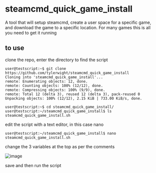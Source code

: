 # steamcmd_quick_game_install

A tool that will setup steamcmd, create a user space for a specific game, and download the game to a specific location. For many games this is all you need to get it running

## to use

clone the repo, enter the directory to find the script

```
user@testscript:~$ git clone https://github.com/tylerwight/steamcmd_quick_game_install
Cloning into 'steamcmd_quick_game_install'...
remote: Enumerating objects: 12, done.
remote: Counting objects: 100% (12/12), done.
remote: Compressing objects: 100% (9/9), done.
remote: Total 12 (delta 3), reused 12 (delta 3), pack-reused 0
Unpacking objects: 100% (12/12), 2.15 KiB | 733.00 KiB/s, done.

user@testscript:~$ cd steamcmd_quick_game_install/
user@testscript:~/steamcmd_quick_game_install$ ls
steamcmd_quick_game_install.sh
```

edit the script with a text editor, in this case nano

```
user@testscript:~/steamcmd_quick_game_install$ nano steamcmd_quick_game_install.sh

```

change the 3 variables at the top as per the comments

![image](https://user-images.githubusercontent.com/27289794/123318700-be006780-d4ec-11eb-81f2-bd57ac338999.png)


save and then run the script



